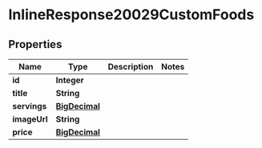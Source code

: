 

# InlineResponse20029CustomFoods

## Properties

Name | Type | Description | Notes
------------ | ------------- | ------------- | -------------
**id** | **Integer** |  | 
**title** | **String** |  | 
**servings** | [**BigDecimal**](BigDecimal.md) |  | 
**imageUrl** | **String** |  | 
**price** | [**BigDecimal**](BigDecimal.md) |  | 




